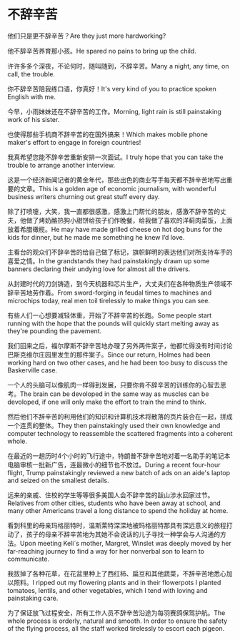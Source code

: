 # 不辞辛苦

<p><span class="chinese">他们只是更不辞辛苦？</span><span class="english">Are they just more hardworking?</span></p>

<p><span class="chinese">他不辞辛苦养育那小孩。</span><span class="english">He spared no pains to bring up the child.</span></p>

<p><span class="chinese">许许多多个深夜，不论何时，随叫随到，不辞辛苦。</span><span class="english">Many a night, any time, on call, the trouble.</span></p>

<p><span class="chinese">你不辞辛苦陪我练口语，你真好！</span><span class="english">It's very kind of you to practice spoken English with me.</span></p>

<p><span class="chinese">今早，小雨妹妹还在不辞辛苦的工作。</span><span class="english">Morning, light rain is still painstaking work of his sister.</span></p>

<p><span class="chinese">也使得那些手机商不辞辛苦的在国外搞来！</span><span class="english">Which makes mobile phone maker's effort to engage in foreign countries!</span></p>

<p><span class="chinese">我真希望您能不辞辛苦重新安排一次面试。</span><span class="english">I truly hope that you can take the trouble to arrange another interview.</span></p>

<p><span class="chinese">这是一个经济新闻记者的黄金年代，那些出色的商业写手每天都不辞辛苦地写出重要的文章。</span><span class="english">This is a golden age of economic journalism, with wonderful business writers churning out great stuff every day.</span></p>

<p><span class="chinese">除了打喷嚏，大笑，我一直都很感激，感激上门帮忙的朋友，感激不辞辛苦的丈夫，他做了烤奶酪热狗小甜饼给孩子们作晚餐，给我做了喜欢的洋蓟肉菜饭，上面放着希腊橄榄。</span><span class="english">He may have made grilled cheese on hot dog buns for the kids for dinner, but he made me something he knew I’d love.</span></p>

<p><span class="chinese">主看台的观众们不辞辛苦的给自己做了标记，旗帜鲜明的表达他们对所支持车手的喜爱之情。</span><span class="english">In the grandstands they had painstakingly drawn up some banners declaring their undying love for almost all the drivers.</span></p>

<p><span class="chinese">从封建时代的刀剑铸造，到今天机器和芯片生产，大丈夫们在各种物质生产领域不辞辛苦地劳作着。</span><span class="english">From sword-forging in feudal times to machines and microchips today, real men toil tirelessly to make things you can see.</span></p>

<p><span class="chinese">有些人们一心想要减轻体重，开始了不辞辛苦的长跑。</span><span class="english">Some people start running with the hope that the pounds will quickly start melting away as they're pounding the pavement.</span></p>

<p><span class="chinese">我们回来之后，福尔摩斯不辞辛苦地办理了另外两件案子，他都忙得没有时间讨论巴斯克维尔庄园里发生的那件案子。</span><span class="english">Since our return, Holmes had been working hard on two other cases, and he had been too busy to discuss the Baskerville case.</span></p>

<p><span class="chinese">一个人的头脑可以像肌肉一样得到发展，只要你肯不辞辛苦的训练你的心智去思考。</span><span class="english">The brain can be devoloped in the same way as muscles can be devoloped, if one will only make the effort to train the mind to think.</span></p>

<p><span class="chinese">然后他们不辞辛苦的利用他们的知识和计算机技术将散落的页片装合在一起，拼成一个连贯的整体。</span><span class="english">They then painstakingly used their own knowledge and computer technology to reassemble the scattered fragments into a coherent whole.</span></p>

<p><span class="chinese">在最近的一趟历时4个小时的飞行途中，特朗普不辞辛苦地对着一名助手的笔记本电脑审核一批新广告，连最微小的细节也不放过。</span><span class="english">During a recent four-hour flight, Trump painstakingly reviewed a new batch of ads on an aide's laptop and seized on the smallest details.</span></p>

<p><span class="chinese">远来的亲戚、住校的学生等等很多美国人会不辞辛苦的跋山涉水回家过节。</span><span class="english">Relatives from other cities, students who have been away at school, and many other Americans travel a long distance to spend the holiday at home.</span></p>

<p><span class="chinese">看到科里的母亲玛格丽特时，温斯莱特深深地被玛格丽特那具有深远意义的旅程打动了，孩子的母亲不辞辛苦地为其她不会说话的儿子寻找一种学会与人沟通的方法。</span><span class="english">Upon meeting Keli´s mother, Margret, Winslet was deeply moved by her far-reaching journey to find a way for her nonverbal son to learn to communicate.</span></p>

<p><span class="chinese">我拔掉了各种花草，在花盆里种上了西红柿、扁豆和其他蔬菜，不辞辛苦地悉心加以照料。</span><span class="english">I ripped out my flowering plants and in their flowerpots I planted tomatoes, lentils, and other vegetables, which I tend with loving and painstaking care.</span></p>

<p><span class="chinese">为了保证放飞过程安全，所有工作人员不辞辛苦沿途为每羽赛鸽保驾护航。</span><span class="english">The whole process is orderly, natural and smooth. In order to ensure the safety of the flying process, all the staff worked tirelessly to escort each pigeon.</span></p>

